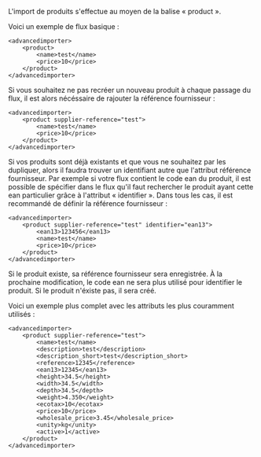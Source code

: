 L'import de produits s'effectue au moyen de la balise « product ».

Voici un exemple de flux basique :
```
<advancedimporter>
    <product>
        <name>test</name>
        <price>10</price>
    </product>
</advancedimporter>
```

Si vous souhaitez ne pas recréer un nouveau produit à chaque passage du flux, il est alors nécéssaire de rajouter la référence fournisseur :
```
<advancedimporter>
    <product supplier-reference="test">
        <name>test</name>
        <price>10</price>
    </product>
</advancedimporter>
```

Si vos produits sont déjà existants et que vous ne souhaitez par les dupliquer, alors il faudra trouver un identifiant autre que l'attribut référence fournisseur.
Par exemple si votre flux contient le code ean du produit, il est possible de spécifier dans le flux qu'il faut rechercher le produit ayant cette ean particulier grâce à l'attribut « identifier ». Dans tous les cas, il est recommandé de définir la référence fournisseur :
```
<advancedimporter>
    <product supplier-reference="test" identifier="ean13">
        <ean13>123456</ean13>
        <name>test</name>
        <price>10</price>
    </product>
</advancedimporter>
```

Si le produit existe, sa référence fournisseur sera enregistrée. À la prochaine modification, le code ean ne sera plus utilisé pour identifier le produit. Si le produit n'éxiste pas, il sera créé.

Voici un exemple plus complet avec les attributs les plus couramment utilisés :
```
<advancedimporter>
    <product supplier-reference="test">
        <name>test</name>
        <description>test</description>
        <description_short>test</description_short>
        <reference>12345</reference>
        <ean13>12345</ean13>
        <height>34.5</height>
        <width>34.5</width>
        <depth>34.5</depth>
        <weight>4.350</weight>
        <ecotax>10</ecotax>
        <price>10</price>
        <wholesale_price>3.45</wholesale_price>
        <unity>kg</unity>
        <active>1</active>
    </product>
</advancedimporter>
```
